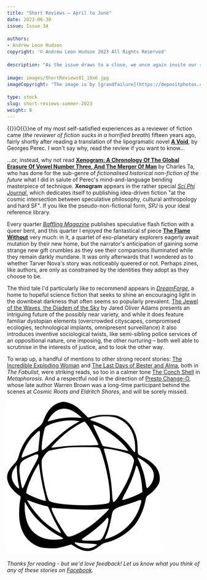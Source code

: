 ```yaml
---
title: "Short Reviews – April to June"
date: 2023-06-30
issue: Issue 34

authors:
- Andrew Leon Hudson
copyright: '© Andrew Leon Hudson 2023 All Rights Reserved'

description: "As the issue draws to a close, we once again invite our readers to use us as a springboard to dive into the fiction offered by other interesting online zines out there. Three new stories from three different publications, all released in the last three months and all very much worth a little of your time."

image: images/ShortReviews01_10x6.jpg
imageCopyright: "The image is by [grandfailure](https://depositphotos.com/368748152/stock-photo-man-standing-mysterious-library-digital.html) via DepositPhotos.com."

type: stock
slug: short-reviews-summer-2023
weight: 8
---
```


{{<glyph>}}O{{</glyph>}}ne of my most self-satisfied experiences as a reviewer of fiction came (*the reviewer of fiction sucks in a horrified breath*) fifteen years ago, fairly shortly after reading a translation of the lipogramatic novel **[A Void](https://cartesiantheatre.wordpress.com/2008/11/07/a-void/)**, by Georges Perec. I won't say why, read the review if you want to know… 

…or, instead, why not read **[Xenogram: A Chronology Of The Global Erasure Of Vowel Number Three, And The Merger Of Man](https://www.sciphijournal.org/index.php/2023/06/23/xenogram-a-chronology-of-the-global-erasure-of-vowel-number-three-and-the-merger-of-man/)** by Charles Ta, who has done for the sub-genre of *fictionalised historical non-fiction of the future* what I did in salute of Perec's mind-and-language bending masterpiece of technique. **Xenogram** appears in the rather special *[Sci Phi Journal](https://www.sciphijournal.org/)*, which dedicates itself to publishing idea-driven fiction "at the cosmic intersection between speculative philosophy, cultural anthropology and hard SF". If you like the pseudo-non-fictional form, *SPJ* is your ideal reference library.

Every quarter *[Baffling Magazine](https://www.bafflingmag.com/)* publishes speculative flash fiction with a queer bent, and this quarter I enjoyed the fantastical sf piece **[The Flame Without](https://www.bafflingmag.com/issue-eleven/the-flame-without)** very much: in it, a quartet of exo-planetary explorers eagerly await mutation by their new home, but the narrator's anticipation of gaining some strange new gift crumbles as they see their companions illuminated while they remain darkly mundane. It was only afterwards that I wondered as to whether Tarver Nova's story was noticeably queered or not. Perhaps zines, like authors, are only as constrained by the identities they adopt as they choose to be.

The third tale I'd particularly like to recommend appears in *[DreamForge](https://dreamforge.mywebportal.app/)*, a home to hopeful science fiction that seeks to shine an encouraging light in the downbeat darkness that often seems so popularly prevalent. [The Jewel of the Waves, the Diadem of the Sky](https://dreamforge.mywebportal.app/dreamforge/stories/show/the-jewel-of-the-waves-the-diadem-of-the-sky-jared-oliver-adams) by Jared Oliver Adams presents an intriguing future of the possibly near variety, and while it does feature familiar dystopian elements (overcrowded cityscapes, compromised ecologies, technological implants, omnipresent surveillance) it also introduces inventive sociological twists, like semi-sibling police services of an oppositional nature, one imposing, the other nurturing – both well able to scrutinise in the interests of justice, and to look the other way.

To wrap up, a handful of mentions to other strong recent stories: [The Incredible Exploding Woman](https://fabulistmagazine.com/the-incredible-exploding-woman/) and [The Last Days of Bester and Alma](https://fabulistmagazine.com/the-last-days-of-bester-and-alma/), both in *The Fabulist*, were striking reads, so too in a calmer tone [The Conch Shell](https://magazine.metaphorosis.com/story/2023/the-conch-shell-elizabeth-raphael/) in *Metaphorosis*. And a respectful nod in the direction of [Presto Change-O](https://cosmicrootsandeldritchshores.com/fiction-all/science-fiction/presto-change-o/), whose late author Warren Brown was a long-time participant behind the scenes at *Cosmic Roots and Eldritch Shores*, and will be sorely missed.

![Orbit-lrg](images/Orbit.svg)

*Thanks for reading - but we'd love feedback! Let us know what you think of any of these stories on [Facebook](https://www.facebook.com/MythaxisMagazine/posts/835806305219024).*
